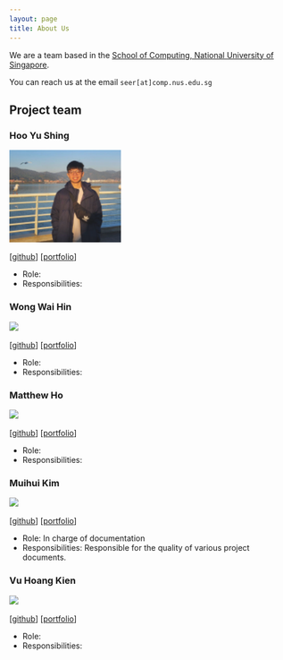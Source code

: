 ```yaml
---
layout: page
title: About Us
---
```


We are a team based in the [School of Computing, National University of Singapore](https://www.comp.nus.edu.sg).

You can reach us at the email `seer[at]comp.nus.edu.sg`

## Project team

### Hoo Yu Shing

<img src="images/hooyushing.png" width="200px">


[[github](https://github.com/hooyushing)]
[[portfolio](team/johndoe.md)]

* Role: 
* Responsibilities:

### Wong Wai Hin

<img src="images/johndoe.png" width="200px">

[[github](http://github.com/johndoe)]
[[portfolio](team/johndoe.md)]

* Role: 
* Responsibilities: 

### Matthew Ho

<img src="images/matthew.png" width="200px">

[[github](http://github.com/sumomomomomo)] [[portfolio](team/johndoe.md)]

* Role: 
* Responsibilities: 

### Muihui Kim

<img src="images/johndoe.png" width="200px">

[[github](http://github.com/munhuikim)]
[[portfolio](https://www.linkedin.com/in/munhui-kim/)]

* Role: In charge of documentation
* Responsibilities: Responsible for the quality of various project documents.

### Vu Hoang Kien

<img src="images/johndoe.png" width="200px">

[[github](http://github.com/johndoe)]
[[portfolio](team/johndoe.md)]

* Role: 
* Responsibilities: 
